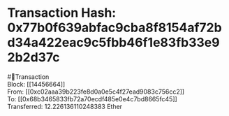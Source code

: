 
Transaction Hash: 0x77b0f639abfac9cba8f8154af72bd34a422eac9c5fbb46f1e83fb33e92b2d37c
====================================================================================
  
#💸Transaction  
Block: [[14456664]]  
From: [[0xc02aaa39b223fe8d0a0e5c4f27ead9083c756cc2]]  
To: [[0x68b3465833fb72a70ecdf485e0e4c7bd8665fc45]]  
Transferred: 12.226136110248383 Ether